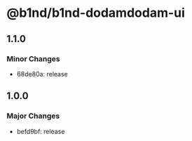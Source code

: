 # @b1nd/b1nd-dodamdodam-ui

## 1.1.0

### Minor Changes

- 68de80a: release

## 1.0.0

### Major Changes

- befd9bf: release
